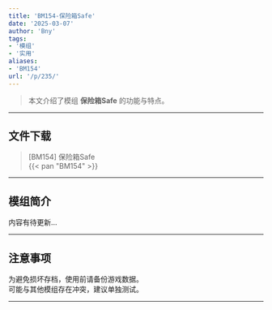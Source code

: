 ```yaml
---
title: 'BM154-保险箱Safe'
date: '2025-03-07'
author: 'Bny'
tags:
- '模组'
- '实用'
aliases:
- 'BM154'
url: '/p/235/'
---
```


> 本文介绍了模组 **保险箱Safe** 的功能与特点。

---

## 文件下载

> [BM154] 保险箱Safe  
{{< pan "BM154" >}}  

---

## 模组简介

>  
内容有待更新...  

---

## 注意事项

>  
为避免损坏存档，使用前请备份游戏数据。  
可能与其他模组存在冲突，建议单独测试。  

---

